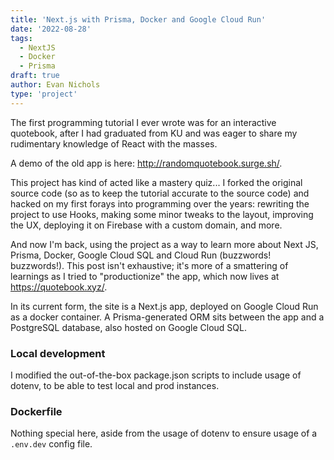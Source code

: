 ```yaml
---
title: 'Next.js with Prisma, Docker and Google Cloud Run'
date: '2022-08-28'
tags:
  - NextJS
  - Docker
  - Prisma
draft: true
author: Evan Nichols
type: 'project'
---
```


The first programming tutorial I ever wrote was for an interactive quotebook, after I had graduated from KU and was eager to share my rudimentary knowledge of React with the masses.

A demo of the old app is here: http://randomquotebook.surge.sh/.

This project has kind of acted like a mastery quiz... I forked the original source code (so as to keep the tutorial accurate to the source code) and hacked on my first forays into programming over the years: rewriting the project to use Hooks, making some minor tweaks to the layout, improving the UX, deploying it on Firebase with a custom domain, and more.

And now I'm back, using the project as a way to learn more about Next JS, Prisma, Docker, Google Cloud SQL and Cloud Run (buzzwords! buzzwords!). This post isn't exhaustive; it's more of a smattering of learnings as I tried to "productionize" the app, which now lives at https://quotebook.xyz/.

In its current form, the site is a Next.js app, deployed on Google Cloud Run as a docker container. A Prisma-generated ORM sits between the app and a PostgreSQL database, also hosted on Google Cloud SQL.

### Local development

I modified the out-of-the-box package.json scripts to include usage of dotenv, to be able to test local and prod instances.

### Dockerfile

Nothing special here, aside from the usage of dotenv to ensure usage of a `.env.dev` config file.
